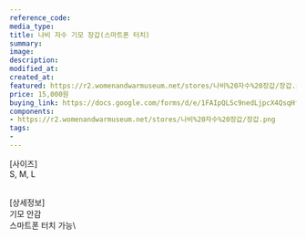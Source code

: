 ```yaml
---
reference_code:
media_type:
title: 나비 자수 기모 장갑(스마트폰 터치)
summary:
image:
description:
modified_at:
created_at:
featured: https://r2.womenandwarmuseum.net/stores/나비%20자수%20장갑/장갑.png
price: 15,000원
buying_link: https://docs.google.com/forms/d/e/1FAIpQLSc9nedLjpcX4QsqHfsDClSUvnY_z8JjKZMrkfDJmnqozNUliA/viewform
components:
- https://r2.womenandwarmuseum.net/stores/나비%20자수%20장갑/장갑.png
tags:
-
---
```

[사이즈]\
S, M, L

\
[상세정보]\
기모 안감\
스마트폰 터치 가능\
